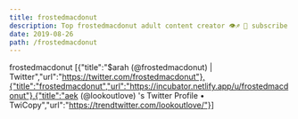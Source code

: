 ```yaml
---
title: frostedmacdonut
description: Top frostedmacdonut adult content creator 👁♐️ 👑 subscribe frostedmacdonut to my porn site below IG frostedmacdonut
date: 2019-08-26
path: /frostedmacdonut
---
```


frostedmacdonut
[{"title":"$arah (@frostedmacdonut) | Twitter","url":"https://twitter.com/frostedmacdonut"},{"title":"frostedmacdonut","url":"https://incubator.netlify.app/u/frostedmacdonut"},{"title":"aek (@lookoutlove) 's Twitter Profile • TwiCopy","url":"https://trendtwitter.com/lookoutlove/"}]


